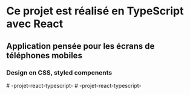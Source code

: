 # Ce projet est réalisé en TypeScript avec React

## Application pensée pour les écrans de téléphones mobiles

### Design en CSS, styled compenents
#   - p r o j e t - r e a c t - t y p e s c r i p t -  
 #   - p r o j e t - r e a c t - t y p e s c r i p t -  
 